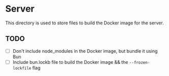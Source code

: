 # Server

This directory is used to store files to build the Docker image for the server.

## TODO

- [ ] Don't include node_modules in the Docker image, but bundle it using Bun
- [ ] Include bun.lockb file to build the Docker image && the `--frozen-lockfile` flag
